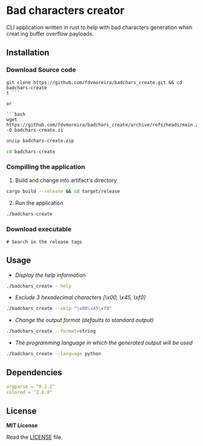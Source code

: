 # Bad characters creator

CLI application written in rust to help with bad characters generation when creat ing buffer overflow payloads.

## Installation

### Download Source code

```
git clone https://github.com/fdvmoreira/badchars_create.git && cd badchars-create
t ```

or

```bash
wget https://github.com/fdvmoreira/badchars_create/archive/refs/heads/main.zip -O badchars-create.zi
```
```bash
unzip badchars-create.zip
```
```bash
cd badchars-create
```

### Compilling the application
1. Build and change into artifact's directory
```bash
cargo build --release && cd target/release
```
2. Run the application
```bash
./badchars-create
```

### Download executable

```
# Search in the release tags
```

## Usage

- _Display the help information_
```bash
./badchars_create --help
```
- _Exclude 3 hexadecimal characters [\x00, \x45, \xf0]_

```bash
./badchars_create --skip "\x00\x45\xf0"
```

- _Change the output format (defaults to standard output)_
```bash
./badchars_create --format=string
```

- _The programming language in which the generated output will be used_
```bash
./badchars_create --language python

```

## Dependencies

```yaml
argparse = "0.2.2"
colored = "2.0.0"
```

## License

**MIT License**

Read the [LICENSE](LICENSE) file.

